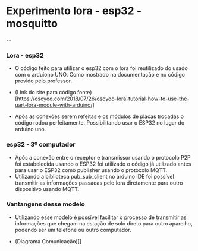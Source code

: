 # Experimento lora - esp32 - mosquitto
--
### Lora - esp32
- O código feito para utilizar o esp32 com o lora foi reutilizado do usado com o arduiono UNO. Como mostrado na documentação e no código provido pelo professor.
- (Link do site para código fonte)[https://osoyoo.com/2018/07/26/osoyoo-lora-tutorial-how-to-use-the-uart-lora-module-with-arduino/]

- Após as conexões serem refeitas e os módulos de placas trocadas o código rodou perfeitamente. Possibilitando usar o ESP32 no lugar do arduino uno.

### esp32 - 3º computador
- Após a conexão entre o receptor e transmissor usando o protocolo P2P foi estabelecida usando o ESP32 foi utilizado o código já utilizado antes para usar o ESP32 como publisher usando o protocolo MQTT.
- Utilizando a biblioteca pub_sub_client no arduino IDE foi possível transmitir as informações passadas pelo lora diretamente para outro dispositivo usando MQTT.

### Vantangens desse modelo
- Utilizando esse modelo é possível facilitar o processo de transmitir as informações que chegam na estação de solo direto para outro aparelho, podendo ser um telefone ou outro computador.

- (Diagrama Comunicação)[]